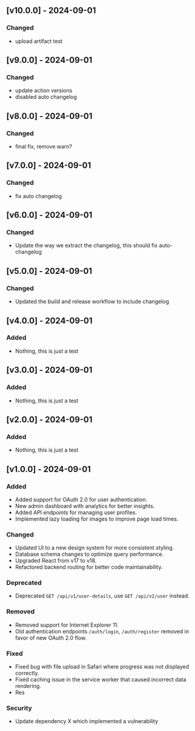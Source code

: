 <!--
All notable changes to this project will be documented in this file.

The format is based on [Keep a Changelog](https://keepachangelog.com/en/1.1.0/),
and this project adheres to [Semantic Versioning](https://semver.org/spec/v2.0.0.html).

Added      - for new features.
Changed    - for changes in existing functionality.
Deprecated - for soon-to-be removed features.
Removed    - for now removed features.
Fixed      - for any bug fixes.
Security   - in case of vulnerabilities.
-->

## [v10.0.0] - 2024-09-01

### Changed

- upload artifact test

## [v9.0.0] - 2024-09-01

### Changed

- update action versions
- disabled auto changelog

## [v8.0.0] - 2024-09-01

### Changed

- final fix, remove warn?

## [v7.0.0] - 2024-09-01

### Changed

- fix auto changelog

## [v6.0.0] - 2024-09-01

### Changed

- Update the way we extract the changelog, this should fix auto-changelog

## [v5.0.0] - 2024-09-01

### Changed

- Updated the build and release workflow to include changelog

## [v4.0.0] - 2024-09-01

### Added

- Nothing, this is just a test

## [v3.0.0] - 2024-09-01

### Added

- Nothing, this is just a test

## [v2.0.0] - 2024-09-01

### Added

- Nothing, this is just a test

## [v1.0.0] - 2024-09-01

### Added

- Added support for OAuth 2.0 for user authentication.
- New admin dashboard with analytics for better insights.
- Added API endpoints for managing user profiles.
- Implemented lazy loading for images to improve page load times.

### Changed

- Updated UI to a new design system for more consistent styling.
- Database schema changes to optimize query performance.
- Upgraded React from v17 to v18.
- Refactored backend routing for better code maintainability.

### Deprecated

- Deprecated `GET /api/v1/user-details`, use `GET /api/v2/user` instead.

### Removed

- Removed support for Internet Explorer 11.
- Old authentication endpoints `/auth/login`, `/auth/register` removed in favor of new OAuth 2.0 flow.

### Fixed

- Fixed bug with file upload in Safari where progress was not displayed correctly.
- Fixed caching issue in the service worker that caused incorrect data rendering.
- Res

### Security

- Update dependency X which implemented a vulnerability
